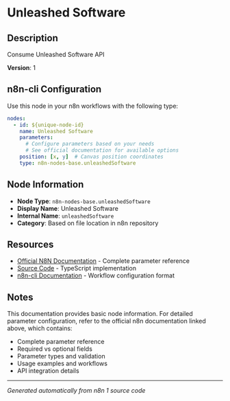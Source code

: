 # Unleashed Software

## Description

Consume Unleashed Software API

**Version**: 1

## n8n-cli Configuration

Use this node in your n8n workflows with the following type:

```yaml
nodes:
  - id: ${unique-node-id}
    name: Unleashed Software
    parameters:
      # Configure parameters based on your needs
      # See official documentation for available options
    position: [x, y]  # Canvas position coordinates
    type: n8n-nodes-base.unleashedSoftware
```

## Node Information

- **Node Type**: `n8n-nodes-base.unleashedSoftware`
- **Display Name**: Unleashed Software
- **Internal Name**: `unleashedSoftware`
- **Category**: Based on file location in n8n repository

## Resources

- [Official N8N Documentation](https://docs.n8n.io/integrations/builtin/app-nodes/n8n-nodes-base.unleashedsoftware/) - Complete parameter reference
- [Source Code](https://github.com/n8n-io/n8n/blob/master/packages/nodes-base/nodes/UnleashedSoftware/UnleashedSoftware.node.ts) - TypeScript implementation
- [n8n-cli Documentation](https://github.com/edenreich/n8n-cli) - Workflow configuration format

## Notes

This documentation provides basic node information. For detailed parameter configuration, 
refer to the official n8n documentation linked above, which contains:

- Complete parameter reference
- Required vs optional fields
- Parameter types and validation
- Usage examples and workflows
- API integration details

---
*Generated automatically from n8n 1 source code*
